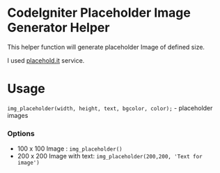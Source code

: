# CodeIgniter Placeholder Image Generator Helper
This helper function will generate placeholder Image of defined size.

I used [placehold.it](http://placehold.it) service.

# Usage
`img_placeholder(width, height, text, bgcolor, color);` - placeholder images

### Options

- 100 x 100 Image : `img_placeholder()`
- 200 x 200 Image with text: `img_placeholder(200,200, 'Text for image')`
